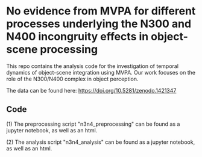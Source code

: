 # No evidence from MVPA for different processes underlying the N300 and N400 incongruity effects in object-scene processing

This repo contains the analysis code for the investigation of temporal dynamics of object-scene integration using MVPA. Our work focuses on the role of the N300/N400 complex in object perception.

The data can be found here: https://doi.org/10.5281/zenodo.1421347

## Code

(1) The preprocessing script "n3n4_preprocessing" can be found as a jupyter notebook, as well as an html.

(2) The analysis script "n3n4_analysis" can be found as a jupyter notebook, as well as an html.
